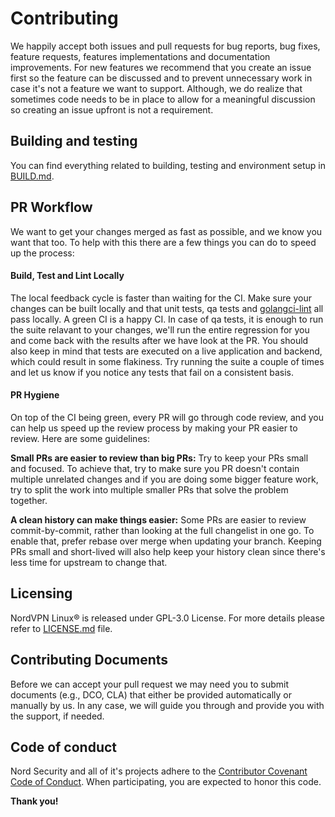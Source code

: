 # Contributing
We happily accept both issues and pull requests for bug reports, bug fixes, feature requests, features implementations and documentation improvements.
For new features we recommend that you create an issue first so the feature can be discussed and to prevent unnecessary work in case it's not a feature we want to support.
Although, we do realize that sometimes code needs to be in place to allow for a meaningful discussion so creating an issue upfront is not a requirement.
## Building and testing
You can find everything related to building, testing and environment setup in [BUILD.md](BUILD.md).
## PR Workflow
We want to get your changes merged as fast as possible, and we know you want that too. 
To help with this there are a few things you can do to speed up the process:
#### Build, Test and Lint Locally
The local feedback cycle is faster than waiting for the CI. Make sure your changes can be built locally and that unit tests, qa tests and [golangci-lint](https://github.com/golangci/golangci-lint) all pass locally. 
A green CI is a happy CI.
In case of qa tests, it is enough to run the suite relavant to your changes, we'll run the entire regression for you and come back with the results after we have look at the PR. You should also keep in mind that tests are executed on a live application and backend, which could result in some flakiness. 
Try running the suite a couple of times and let us know if you notice any tests that fail on a consistent basis.
#### PR Hygiene
On top of the CI being green, every PR will go through code review, and you can help us speed up the review process by making your PR easier to review. 
Here are some guidelines:

**Small PRs are easier to review than big PRs:** Try to keep your PRs small and focused. To achieve that, try to make sure you PR doesn't contain multiple unrelated changes and if you are doing some bigger feature work, try to split the work into multiple smaller PRs that solve the problem together.

**A clean history can make things easier:** Some PRs are easier to review commit-by-commit, rather than looking at the full changelist in one go. To enable that, prefer rebase over merge when updating your branch. Keeping PRs small and short-lived will also help keep your history clean since there's less time for upstream to change that.
## Licensing
NordVPN Linux® is released under GPL-3.0 License. For more details please refer to [LICENSE.md](LICENSE.md) file.
## Contributing Documents
Before we can accept your pull request we may need you to submit documents (e.g., DCO, CLA) that either be provided automatically or manually by us.
In any case, we will guide you through and provide you with the support, if needed.
## Code of conduct
Nord Security and all of it's projects adhere to the [Contributor Covenant Code of Conduct](https://github.com/NordSecurity/.github/blob/master/CODE_OF_CONDUCT.md). 
When participating, you are expected to honor this code.

**Thank you!**
